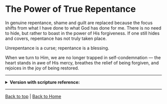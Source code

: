 # The Power of True Repentance

In genuine repentance, shame and guilt are replaced because the focus shifts from what I have done to what God has done for me. There is no need to hide, but rather to boast in the power of His forgiveness. If one still hides and covers, repentance has not truly taken place.

Unrepentance is a curse; repentance is a blessing.

When we turn to Him, we are no longer trapped in self-condemnation — the heart stands in awe of His mercy, breathes the relief of being forgiven, and rejoices in the joy of being restored.

-----

<details>
<summary><b>Version with scripture reference:</b></summary>

In genuine repentance, shame and guilt are replaced because the focus shifts from what I have done to what God has done for me (Ephesians 2:4–5). There is no need to hide, but rather to boast in the power of His forgiveness (2 Corinthians 12:9). If one still hides and covers, repentance has not truly taken place (Proverbs 28:13).

Unrepentance is a curse; repentance is a blessing (Acts 3:19).

When we turn to Him, we are no longer trapped in self-condemnation (Romans 8:1) — the heart stands in awe of His mercy (Psalm 103:10–12), breathes the relief of being forgiven (1 John 1:9), and rejoices in the joy of being restored (Luke 15:7).

</details>

---

[Back to top](#) | [Back to Home](../README.md) 